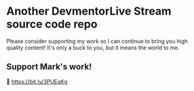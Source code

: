 # Another DevmentorLive Stream source code repo

Please consider supporting my work so I can continue to bring you high
quality content! It's only a buck to you, but it means the world to me.

## Support Mark's work!

🔗 https://bit.ly/3PUEqKg
